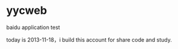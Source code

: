 yycweb
======

baidu application test

today is 2013-11-18，i build this account for share code and study.
